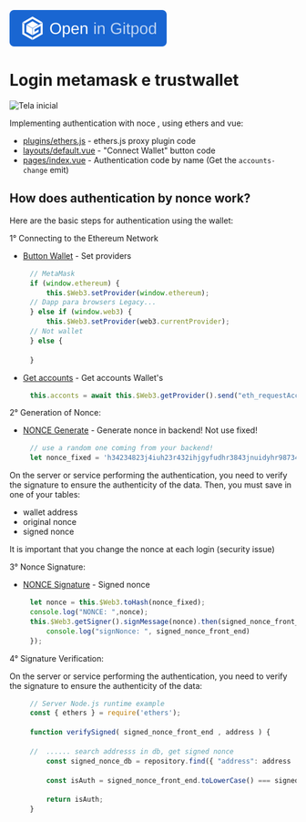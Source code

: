  [![Testar no Browser](https://raw.githubusercontent.com/gilberto-009199/JAgendaWeb/master/gitpod.svg)](https://gitpod.io#https://github.com/gilberto-009199/Login-Cripto-Wallet-Vue)
 
# Login metamask e trustwallet

![Tela inicial](./exchange.PNG)


  Implementing authentication with noce , using ethers and vue:

+ [plugins/ethers.js](./plugins/ethers.js) - ethers.js proxy plugin code
+ [layouts/default.vue](./layouts/default.vue) - "Connect Wallet" button code
+ [pages/index.vue](./pages/index.vue) - Authentication code by name (Get the ``accounts-change`` emit)

## How does authentication by nonce work?

 Here are the basic steps for authentication using the wallet:

  1° Connecting to the Ethereum Network
   + [Button Wallet](./layouts/default.vue#39) - Set providers

   ```javascript
        // MetaMask
        if (window.ethereum) {
            this.$Web3.setProvider(window.ethereum);
        // Dapp para browsers Legacy...
        } else if (window.web3) {
            this.$Web3.setProvider(web3.currentProvider);
        // Not wallet
        } else {

        }
   ```
   + [Get accounts](./layouts/default.vue#52) - Get accounts Wallet's

   ```javascript
        this.acconts = await this.$Web3.getProvider().send("eth_requestAccounts")
   ```

  2° Generation of Nonce:

   + [NONCE Generate](./pages/index.vue#18) - Generate nonce in backend! Not use fixed!

   ```javascript
        // use a random one coming from your backend!
        let nonce_fixed = 'h34234823j4iuh23r432ihjgyfudhr3843jnuidyhr98734uh';
   ```

   On the server or service performing the authentication, you need to verify the signature to ensure the authenticity of the data. Then, you must save in one of your tables:
   + wallet address
   + original nonce
   + signed nonce
  
   It is important that you change the nonce at each login (security issue)

  3° Nonce Signature:

   + [NONCE Signature](./pages/index.vue#19) - Signed nonce

   ```javascript
        let nonce = this.$Web3.toHash(nonce_fixed);
        console.log("NONCE: ",nonce);
        this.$Web3.getSigner().signMessage(nonce).then(signed_nonce_front_end=>{
            console.log("signNonce: ", signed_nonce_front_end)
        });
   ```
  4° Signature Verification:
    
   On the server or service performing the authentication, you need to verify the signature to ensure the authenticity of the data:

   ```javascript
        // Server Node.js runtime example
        const { ethers } = require('ethers');

        function verifySigned( signed_nonce_front_end , address ) {

        //  ...... search addresss in db, get signed nonce
            const signed_nonce_db = repository.find({ "address": address  }).first();
            
            const isAuth = signed_nonce_front_end.toLowerCase() === signed_nonce_db.toLowerCase();

            return isAuth;
        }
   ```


  

  
